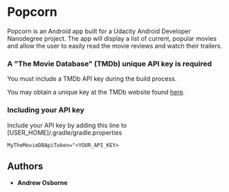 Popcorn
=======

Popcorn is an Android app built for a Udacity Android Developer Nanodegree project. The app will display a list of current,
popular movies and allow the user to easily read the movie reviews and watch their trailers.

### A "The Movie Database" (TMDb) unique API key is required

You must include a TMDb API key during the build process.

You may obtain a unique key at the TMDb website found [here](https://developers.themoviedb.org/3/getting-started).

### Including your API key

Include your API key by adding this line to [USER_HOME]/.gradle/gradle.properties
```
MyTheMovieDBApiToken="<YOUR_API_KEY>
```

## Authors

* **Andrew Osborne**
